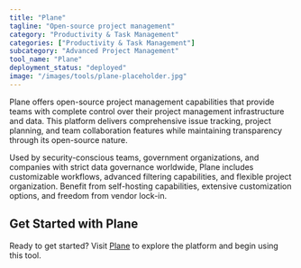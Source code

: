 ```yaml
---
title: "Plane"
tagline: "Open-source project management"
category: "Productivity & Task Management"
categories: ["Productivity & Task Management"]
subcategory: "Advanced Project Management"
tool_name: "Plane"
deployment_status: "deployed"
image: "/images/tools/plane-placeholder.jpg"
---
```

Plane offers open-source project management capabilities that provide teams with complete control over their project management infrastructure and data. This platform delivers comprehensive issue tracking, project planning, and team collaboration features while maintaining transparency through its open-source nature.

Used by security-conscious teams, government organizations, and companies with strict data governance worldwide, Plane includes customizable workflows, advanced filtering capabilities, and flexible project organization. Benefit from self-hosting capabilities, extensive customization options, and freedom from vendor lock-in.

## Get Started with Plane

Ready to get started? Visit [Plane](https://plane.so) to explore the platform and begin using this tool.